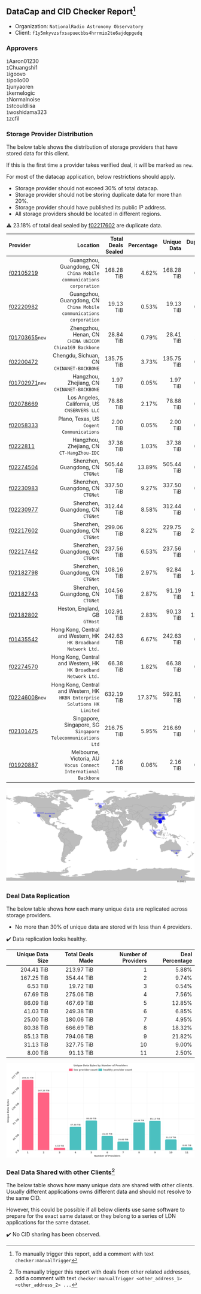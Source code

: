 ## DataCap and CID Checker Report[^1]
 - Organization: `NationalRadio Astronomy Observatory`
 - Client: `f1y5mkyvzsfxsapuecbbs4hrrmio2te6ajdqpgedq`
### Approvers
`1`Aaron01230<br/>`1`Chuangshi1<br/>`1`igoovo<br/>`1`ipollo00<br/>`1`junyaoren<br/>`1`kernelogic<br/>`1`Normalnoise<br/>`1`stcouldlisa<br/>`1`woshidama323<br/>`1`zcfil

### Storage Provider Distribution
The below table shows the distribution of storage providers that have stored data for this client.

If this is the first time a provider takes verified deal, it will be marked as `new`.

For most of the datacap application, below restrictions should apply.
 - Storage provider should not exceed 30% of total datacap.
 - Storage provider should not be storing duplicate data for more than 20%.
 - Storage provider should have published its public IP address.
 - All storage providers should be located in different regions.

⚠️ 23.18% of total deal sealed by [f02217602](https://filfox.info/en/address/f02217602) are duplicate data.

| Provider                                                    |                                                                      Location | Total Deals Sealed | Percentage | Unique Data | Duplicate Deals |
| :---------------------------------------------------------- | ----------------------------------------------------------------------------: | -----------------: | ---------: | ----------: | --------------: |
| [f02105219](https://filfox.info/en/address/f02105219)       |        Guangzhou, Guangdong, CN<br/>`China Mobile communications corporation` |         168.28 TiB |      4.62% |  168.28 TiB |           0.00% |
| [f02220982](https://filfox.info/en/address/f02220982)       |        Guangzhou, Guangdong, CN<br/>`China Mobile communications corporation` |          19.13 TiB |      0.53% |   19.13 TiB |           0.00% |
| [f01703655](https://filfox.info/en/address/f01703655)`new`  |                     Zhengzhou, Henan, CN<br/>`CHINA UNICOM China169 Backbone` |          28.84 TiB |      0.79% |   28.41 TiB |           1.52% |
| [f02200472](https://filfox.info/en/address/f02200472)       |                                  Chengdu, Sichuan, CN<br/>`CHINANET-BACKBONE` |         135.75 TiB |      3.73% |  135.75 TiB |           0.00% |
| [f01702971](https://filfox.info/en/address/f01702971)`new`  |                                Hangzhou, Zhejiang, CN<br/>`CHINANET-BACKBONE` |           1.97 TiB |      0.05% |    1.97 TiB |           0.00% |
| [f02078669](https://filfox.info/en/address/f02078669)       |                               Los Angeles, California, US<br/>`CNSERVERS LLC` |          78.88 TiB |      2.17% |   78.88 TiB |           0.00% |
| [f02058333](https://filfox.info/en/address/f02058333)       |                                  Plano, Texas, US<br/>`Cogent Communications` |           2.00 TiB |      0.05% |    2.00 TiB |           0.00% |
| [f0222811](https://filfox.info/en/address/f0222811)         |                                  Hangzhou, Zhejiang, CN<br/>`CT-HangZhou-IDC` |          37.38 TiB |      1.03% |   37.38 TiB |           0.00% |
| [f02274504](https://filfox.info/en/address/f02274504)       |                                          Shenzhen, Guangdong, CN<br/>`CTGNet` |         505.44 TiB |     13.89% |  505.44 TiB |           0.00% |
| [f02230983](https://filfox.info/en/address/f02230983)       |                                          Shenzhen, Guangdong, CN<br/>`CTGNet` |         337.50 TiB |      9.27% |  337.50 TiB |           0.00% |
| [f02230977](https://filfox.info/en/address/f02230977)       |                                          Shenzhen, Guangdong, CN<br/>`CTGNet` |         312.44 TiB |      8.58% |  312.44 TiB |           0.00% |
| [f02217602](https://filfox.info/en/address/f02217602)       |                                          Shenzhen, Guangdong, CN<br/>`CTGNet` |         299.06 TiB |      8.22% |  229.75 TiB |          23.18% |
| [f02217442](https://filfox.info/en/address/f02217442)       |                                          Shenzhen, Guangdong, CN<br/>`CTGNet` |         237.56 TiB |      6.53% |  237.56 TiB |           0.00% |
| [f02182798](https://filfox.info/en/address/f02182798)       |                                          Shenzhen, Guangdong, CN<br/>`CTGNet` |         108.16 TiB |      2.97% |   92.84 TiB |          14.16% |
| [f02182743](https://filfox.info/en/address/f02182743)       |                                          Shenzhen, Guangdong, CN<br/>`CTGNet` |         104.56 TiB |      2.87% |   91.19 TiB |          12.79% |
| [f02182802](https://filfox.info/en/address/f02182802)       |                                              Heston, England, GB<br/>`GTHost` |         102.91 TiB |      2.83% |   90.13 TiB |          12.42% |
| [f01435542](https://filfox.info/en/address/f01435542)       |            Hong Kong, Central and Western, HK<br/>`HK Broadband Network Ltd.` |         242.63 TiB |      6.67% |  242.63 TiB |           0.00% |
| [f02274570](https://filfox.info/en/address/f02274570)       |            Hong Kong, Central and Western, HK<br/>`HK Broadband Network Ltd.` |          66.38 TiB |      1.82% |   66.38 TiB |           0.00% |
| [f02246008](https://filfox.info/en/address/f02246008)`new`  | Hong Kong, Central and Western, HK<br/>`HKBN Enterprise Solutions HK Limited` |         632.19 TiB |     17.37% |  592.81 TiB |           6.23% |
| [f02101475](https://filfox.info/en/address/f02101475)       |               Singapore, Singapore, SG<br/>`Singapore Telecommunications Ltd` |         216.75 TiB |      5.95% |  216.69 TiB |           0.03% |
| [f01920887](https://filfox.info/en/address/f01920887)       |            Melbourne, Victoria, AU<br/>`Vocus Connect International Backbone` |           2.16 TiB |      0.06% |    2.16 TiB |           0.00% |

<img src="https://raw.githubusercontent.com/data-preservation-programs/filplus-checker-assets/main/filecoin-project/filecoin-plus-large-datasets/issues/2045/1691638241058.png"/>

### Deal Data Replication
The below table shows how each many unique data are replicated across storage providers.

- No more than 30% of unique data are stored with less than 4 providers.

✔️ Data replication looks healthy.

| Unique Data Size | Total Deals Made | Number of Providers | Deal Percentage |
| ---------------: | ---------------: | ------------------: | --------------: |
|       204.41 TiB |       213.97 TiB |                   1 |           5.88% |
|       167.25 TiB |       354.44 TiB |                   2 |           9.74% |
|         6.53 TiB |        19.72 TiB |                   3 |           0.54% |
|        67.69 TiB |       275.06 TiB |                   4 |           7.56% |
|        86.09 TiB |       467.69 TiB |                   5 |          12.85% |
|        41.03 TiB |       249.38 TiB |                   6 |           6.85% |
|        25.00 TiB |       180.06 TiB |                   7 |           4.95% |
|        80.38 TiB |       666.69 TiB |                   8 |          18.32% |
|        85.13 TiB |       794.06 TiB |                   9 |          21.82% |
|        31.13 TiB |       327.75 TiB |                  10 |           9.00% |
|         8.00 TiB |        91.13 TiB |                  11 |           2.50% |

<img src="https://raw.githubusercontent.com/data-preservation-programs/filplus-checker-assets/main/filecoin-project/filecoin-plus-large-datasets/issues/2045/1691638241917.png"/>

### Deal Data Shared with other Clients[^3]
The below table shows how many unique data are shared with other clients.
Usually different applications owns different data and should not resolve to the same CID.

However, this could be possible if all below clients use same software to prepare for the exact same dataset or they belong to a series of LDN applications for the same dataset.

✔️ No CID sharing has been observed.

[^1]: To manually trigger this report, add a comment with text `checker:manualTrigger`

[^2]: Deals from those addresses are combined into this report as they are specified with `checker:manualTrigger`

[^3]: To manually trigger this report with deals from other related addresses, add a comment with text `checker:manualTrigger <other_address_1> <other_address_2> ...`
